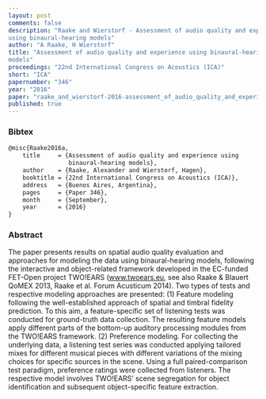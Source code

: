 ```yaml
---
layout: post
comments: false
description: "Raake and Wierstorf - Assessment of audio quality and experience
using binaural-hearing models"
author: "A Raake, H Wierstorf"
title: "Assessment of audio quality and experience using binaural-hearing
models"
proceedings: "22nd International Congress on Acoustics (ICA)"
short: "ICA"
papernumber: "346"
year: "2016"
paper: "raake_and_wierstorf-2016-assessment_of_audio_quality_and_experience_using_binaural-hearing_models.pdf"
published: true
---
```


### Bibtex

```latex
@misc{Raake2016a,
    title     = {Assessment of audio quality and experience using
                 binaural-hearing models},
    author    = {Raake, Alexander and Wierstorf, Hagen},
    booktitle = {22nd International Congress on Acoustics (ICA)},
    address   = {Buenos Aires, Argentina},
    pages     = {Paper 346},
    month     = {September},
    year      = {2016}
}
```

### Abstract

The paper presents results on spatial audio quality evaluation and approaches
for modeling the data using binaural-hearing models, following the interactive
and object-related framework developed in the EC-funded FET-Open project
TWO!EARS (www.twoears.eu, see also Raake & Blauert QoMEX 2013, Raake et al.
Forum Acusticum 2014). Two types of tests and respective modeling approaches are
presented: (1) Feature modeling following the well-established approach of
spatial and timbral fidelity prediction. To this aim, a feature-specific set of
listening tests was conducted for ground-truth data collection. The resulting
feature models apply different parts of the bottom-up auditory processing
modules from the TWO!EARS framework.  (2) Preference modeling. For collecting
the underlying data, a listening test series was conducted applying tailored
mixes for different musical pieces with different variations of the mixing
choices for specific sources in the scene. Using a full paired-comparison test
paradigm, preference ratings were collected from listeners. The respective model
involves TWO!EARS’ scene segregation for object identification and subsequent
object-specific feature extraction.
